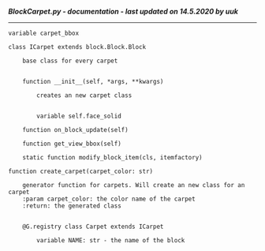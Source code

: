 ***BlockCarpet.py - documentation - last updated on 14.5.2020 by uuk***
___

    variable carpet_bbox

    class ICarpet extends block.Block.Block
        
        base class for every carpet


        function __init__(self, *args, **kwargs)
            
            creates an new carpet class


            variable self.face_solid

        function on_block_update(self)

        function get_view_bbox(self)

        static function modify_block_item(cls, itemfactory)

    function create_carpet(carpet_color: str)
        
        generator function for carpets. Will create an new class for an carpet
        :param carpet_color: the color name of the carpet
        :return: the generated class


        @G.registry class Carpet extends ICarpet

            variable NAME: str - the name of the block